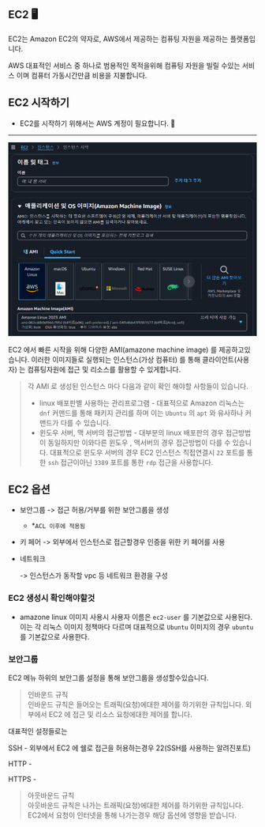 ## EC2 🖥️

EC2는 Amazon EC2의 약자로, AWS에서 제공하는 컴퓨팅 자원을 제공하는 플랫폼입니다.

AWS 대표적인 서비스 중 하나로 범용적인 목적을위해 컴퓨팅 자원을 빌릴 수있는 서비스 이며 컴퓨터 가동시간만큼 비용을 지불합니다.


## EC2 시작하기 

- EC2를 시작하기 위해서는 AWS 계정이 필요합니다. 🔨


---
![ec2생성](./images/create_ec2.png)


EC2 에서 빠른 시작을 위해 다양한 AMI(amazone machine image) 를 제공하고있습니다. 이러한 이미지들로 실행되는 인스턴스(가상 컴퓨터) 를 통해 클라이언트(사용자) 는 컴퓨팅자원에 접근 및 리소스를 활용할 수 있게합니다.

> 각 AMI 로 생성된 인스턴스 마다 다음과 같이 확인 해야할 사항들이 있습니다. 
> - linux 배포판별 사용하는 관리프로그램 
    - 대표적으로 Amazon 리눅스는 `dnf` 커맨드를 통해 패키지 관리를 하며 이는 `Ubuntu` 의 `apt` 와 유사하나 커맨드가 다를 수 있습니다.
> - 윈도우 서버, 맥 서버의 접근방법
    - 대부분의 linux 배포판의 경우 접근방법이 동일하지만 이와다른 윈도우 , 맥서버의 경우 접근방법이 다를 수 있습니다. 대표적으로 윈도우 서버의 경우 EC2 인스턴스 직접연결시 `22` 포트를 통한 `ssh` 접근이아닌 `3389` 포트를 통한 `rdp` 접근을 사용합니다. 


## EC2 옵션

- 보안그룹
    -> 접근 허용/거부를 위한 보안그룹을 생성   
    -    *`ACL 이후에 적용됨`
- 키 페어
    -> 외부에서 인스턴스로 접근할경우 인증을 위한 키 페어를 사용   

- 네트워크   

    -> 인스턴스가 동작할 vpc 등 네트워크 환경을 구성


### EC2 생성시 확인해야할것

- amazone linux 이미지 사용시 사용자 이름은 `ec2-user` 를 기본값으로 사용된다. 이는 각 리눅스 이미지 정책마다 다르며 대표적으로 `Ubuntu` 이미지의 경우 `ubuntu` 를 기본값으로 사용한다.


### 보안그룹

EC2 메뉴 하위의 보안그룹 설정을 통해 보안그룹을 생성할수있습니다. 

> 인바운드 규칙   
> 인바운드 규칙은 들어오는 트래픽(요청)에대한 제어를 하기위한 규칙입니다. 외부에서 EC2 에 접근 및 리소스 요청에대한 제어를 합니다.

대표적인 설정들로는 

SSH - 외부에서 EC2 에 쉘로 접근을 허용하는경우 22(SSH를 사용하는 알려진포트)  

HTTP -   

HTTPS -   




>아웃바운드 규칙   
> 아웃바운드 규칙은 나가는 트래픽(요청)에대한 제어를 하기위한 규칙입니다. EC2에서 요청이 인터넷을 통해 나가는경우 해당 옵션에 영향을 받습니다.

